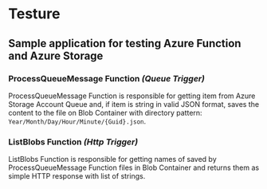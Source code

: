 # Testure

## Sample application for testing Azure Function and Azure Storage

### ProcessQueueMessage Function _(Queue Trigger)_

ProcessQueueMessage Function is responsible for getting item from Azure Storage Account Queue and,
if item is string in valid JSON format, saves the content to the file on Blob Container with directory pattern: `Year/Month/Day/Hour/Minute/{Guid}.json`.

### ListBlobs Function _(Http Trigger)_

ListBlobs Function is responsible for getting names of saved by ProcessQueueMessage Function files in Blob Container
and returns them as simple HTTP response with list of strings.
